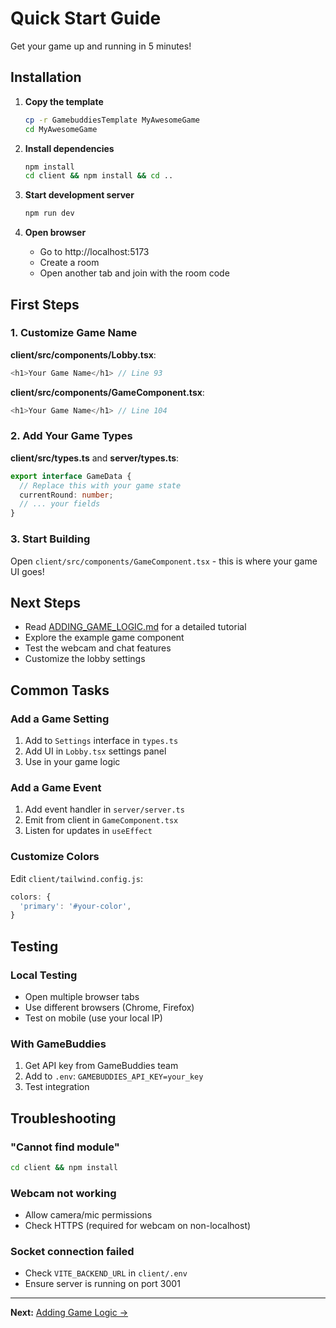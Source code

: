 # Quick Start Guide

Get your game up and running in 5 minutes!

## Installation

1. **Copy the template**
   ```bash
   cp -r GamebuddiesTemplate MyAwesomeGame
   cd MyAwesomeGame
   ```

2. **Install dependencies**
   ```bash
   npm install
   cd client && npm install && cd ..
   ```

3. **Start development server**
   ```bash
   npm run dev
   ```

4. **Open browser**
   - Go to http://localhost:5173
   - Create a room
   - Open another tab and join with the room code

## First Steps

### 1. Customize Game Name

**client/src/components/Lobby.tsx**:
```typescript
<h1>Your Game Name</h1> // Line 93
```

**client/src/components/GameComponent.tsx**:
```typescript
<h1>Your Game Name</h1> // Line 104
```

### 2. Add Your Game Types

**client/src/types.ts** and **server/types.ts**:
```typescript
export interface GameData {
  // Replace this with your game state
  currentRound: number;
  // ... your fields
}
```

### 3. Start Building

Open `client/src/components/GameComponent.tsx` - this is where your game UI goes!

## Next Steps

- Read [ADDING_GAME_LOGIC.md](./ADDING_GAME_LOGIC.md) for a detailed tutorial
- Explore the example game component
- Test the webcam and chat features
- Customize the lobby settings

## Common Tasks

### Add a Game Setting
1. Add to `Settings` interface in `types.ts`
2. Add UI in `Lobby.tsx` settings panel
3. Use in your game logic

### Add a Game Event
1. Add event handler in `server/server.ts`
2. Emit from client in `GameComponent.tsx`
3. Listen for updates in `useEffect`

### Customize Colors
Edit `client/tailwind.config.js`:
```javascript
colors: {
  'primary': '#your-color',
}
```

## Testing

### Local Testing
- Open multiple browser tabs
- Use different browsers (Chrome, Firefox)
- Test on mobile (use your local IP)

### With GameBuddies
1. Get API key from GameBuddies team
2. Add to `.env`: `GAMEBUDDIES_API_KEY=your_key`
3. Test integration

## Troubleshooting

### "Cannot find module"
```bash
cd client && npm install
```

### Webcam not working
- Allow camera/mic permissions
- Check HTTPS (required for webcam on non-localhost)

### Socket connection failed
- Check `VITE_BACKEND_URL` in `client/.env`
- Ensure server is running on port 3001

---

**Next:** [Adding Game Logic →](./ADDING_GAME_LOGIC.md)
